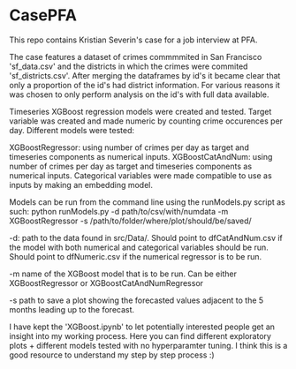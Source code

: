 # CasePFA
This repo contains Kristian Severin's case for a job interview at PFA. 

The case features a dataset of crimes commmmited in San Francisco 'sf_data.csv' and the districts in which the crimes were commited 'sf_districts.csv'.
After merging the dataframes by id's it became clear that only a proportion of the id's had district information. For various reasons it was chosen to only perform analysis on the id's with full data available. 

Timeseries XGBoost regression models were created and tested. Target variable was created and made numeric by counting crime occurences per day. Different models were tested:

XGBoostRegressor: using number of crimes per day as target and timeseries components as numerical inputs. 
XGBoostCatAndNum: using number of crimes per day as target and timeseries components as numerical inputs. Categorical variables were made compatible to use as inputs by making an embedding model. 

Models can be run from the command line using the runModels.py script as such:
python runModels.py -d path/to/csv/with/numdata -m XGBoostRegressor -s /path/to/folder/where/plot/should/be/saved/

-d: path to the data found in src/Data/. Should point to dfCatAndNum.csv if the model with both numerical and categorical variables should be run. Should point to dfNumeric.csv if the numerical regressor is to be run.

-m name of the XGBoost model that is to be run. Can be either XGBoostRegressor or XGBoostCatAndNumRegressor

-s path to save a plot showing the forecasted values adjacent to the 5 months leading up to the forecast. 


I have kept the 'XGBoost.ipynb' to let potentially interested people get an insight into my working process. Here you can find different exploratory plots + different models tested with no hyperparamter tuning. I think this is a good resource to understand my step by step process :) 
